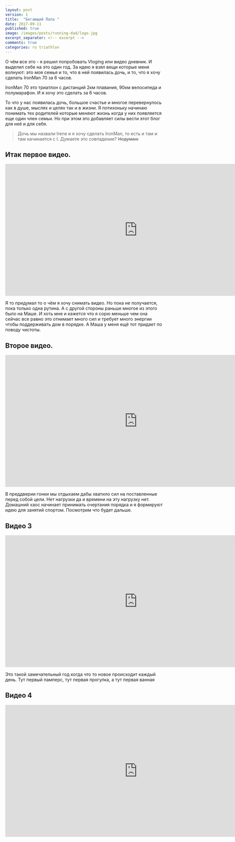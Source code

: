 ```yaml
---
layout: post
version: 1
title:  "Бегающий Папа "
date: 2017-09-11
published: true
image: /images/posts/running-dad/logo.jpg
excerpt_separator: <!-- excerpt -->
comments: true
categories: ru triathlon
---
```


О чём все это - я решил попробовать Vloging или видео дневник. И выделил себе на это один год.
За идею я взял вещи которые  меня волнуют: это моя семья и то, что в ней появилась дочь, и то, что я хочу сделать IronMan 70  за 6 часов.

IronMan 70 это триатлон с дистанций 2км плавания, 90км велосипеда и полумарафон. И я хочу это сделать за 6 часов.

То что у нас появилась дочь, большое счастье и многое перевернулось как в душе, мыслях и целях так и в жизни. Я потихоньку начинаю понимать тех родителей которые  меняют жизнь когда у них появляется еще один член семьи. Но при этом это добавляет силы вести этот блог для неё и для себя.

<!-- excerpt --> 

> Дочь мы назвали Irene и я хочу сделать IronMan, то есть и там и там начинается с I. Думаете это совпадение?
>  ~~Недумаю~~

## Итак первое видео.

<iframe width="840" height="420"
src="https://www.youtube.com/embed/2eKysWCDXws" frameborder="0" allowfullscreen></iframe>

Я то придумал то о чём я хочу снимать видео. Но пока не получается, пока  только одна рутина. А с другой стороны раньше многое из этого было на Маше. И хоть мне и кажется что я сорю меньше чем она сейчас все равно это отнимает много сил и требует много энергии чтобы поддерживать дом в порядке. А Маша у меня ещё тот придает по поводу чистоты.

## Второе видео. 

<iframe width="840" height="420"
src="https://www.youtube.com/embed/WBTv4DVA9G0" frameborder="0" allowfullscreen></iframe>

В преддверии гонки мы отдыхаем дабы хватило сил на поставленные перед собой цели. Нет нагрузки да и времени на эту нагрузку нет. Домашний хаос начинает принимать очертания порядка и я формируют идею для занятий спортом. Посмотрим что будет дальше. 

## Видео 3

<iframe width="840" height="420"
src="https://www.youtube.com/embed/SqEW8wxtYPY" frameborder="0" allowfullscreen></iframe>

Это такой замечательный год когда что то новое происходит каждый день. Тут первый памперс, тут первая прогулка, а тут первая ванная 
 
## Видео 4

<iframe width="840" height="420"
src="https://www.youtube.com/embed/x8FLhPjaPdQ" frameborder="0" allowfullscreen></iframe>


